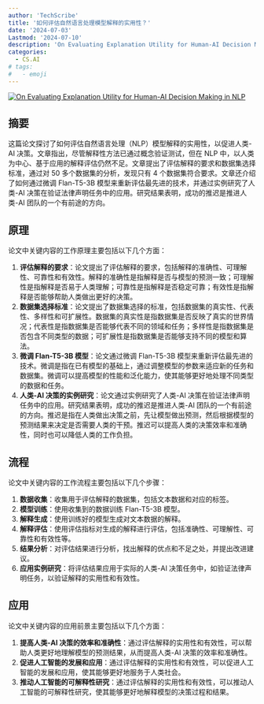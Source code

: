 ```yaml
---
author: 'TechScribe'
title: '如何评估自然语言处理模型解释的实用性？'
date: '2024-07-03'
Lastmod: '2024-07-10'
description: 'On Evaluating Explanation Utility for Human-AI Decision Making in NLP'
categories:
  - CS.AI
# tags:
#   - emoji
---
```


[![On Evaluating Explanation Utility for Human-AI Decision Making in NLP](https://arxiv-research-1301205113.cos.ap-guangzhou.myqcloud.com/images/2407.03545v1.pdf_0.jpg)](https://arxiv.org/abs/2407.03545v1)

## 摘要

这篇论文探讨了如何评估自然语言处理（NLP）模型解释的实用性，以促进人类-AI 决策。文章指出，尽管解释性方法已通过概念验证测试，但在 NLP 中，以人类为中心、基于应用的解释评估仍然不足。文章提出了评估解释的要求和数据集选择标准，通过对 50 多个数据集的分析，发现只有 4 个数据集符合要求。文章还介绍了如何通过微调 Flan-T5-3B 模型来重新评估最先进的技术，并通过实例研究了人类-AI 决策在验证法律声明任务中的应用。研究结果表明，成功的推迟是推进人类-AI 团队的一个有前途的方向。<!--more-->

## 原理

论文中关键内容的工作原理主要包括以下几个方面：
1. **评估解释的要求**：论文提出了评估解释的要求，包括解释的准确性、可理解性、可靠性和有效性。解释的准确性是指解释是否与模型的预测一致；可理解性是指解释是否易于人类理解；可靠性是指解释是否稳定可靠；有效性是指解释是否能够帮助人类做出更好的决策。
2. **数据集选择标准**：论文提出了数据集选择的标准，包括数据集的真实性、代表性、多样性和可扩展性。数据集的真实性是指数据集是否反映了真实的世界情况；代表性是指数据集是否能够代表不同的领域和任务；多样性是指数据集是否包含不同类型的数据；可扩展性是指数据集是否能够支持不同的模型和算法。
3. **微调 Flan-T5-3B 模型**：论文通过微调 Flan-T5-3B 模型来重新评估最先进的技术。微调是指在已有模型的基础上，通过调整模型的参数来适应新的任务和数据集。微调可以提高模型的性能和泛化能力，使其能够更好地处理不同类型的数据和任务。
4. **人类-AI 决策的实例研究**：论文通过实例研究了人类-AI 决策在验证法律声明任务中的应用。研究结果表明，成功的推迟是推进人类-AI 团队的一个有前途的方向。推迟是指在人类做出决策之前，先让模型做出预测，然后根据模型的预测结果来决定是否需要人类的干预。推迟可以提高人类的决策效率和准确性，同时也可以降低人类的工作负担。

## 流程

论文中关键内容的工作流程主要包括以下几个步骤：
1. **数据收集**：收集用于评估解释的数据集，包括文本数据和对应的标签。
2. **模型训练**：使用收集到的数据训练 Flan-T5-3B 模型。
3. **解释生成**：使用训练好的模型生成对文本数据的解释。
4. **解释评估**：使用评估指标对生成的解释进行评估，包括准确性、可理解性、可靠性和有效性等。
5. **结果分析**：对评估结果进行分析，找出解释的优点和不足之处，并提出改进建议。
6. **应用实例研究**：将评估结果应用于实际的人类-AI 决策任务中，如验证法律声明任务，以验证解释的实用性和有效性。

## 应用

论文中关键内容的应用前景主要包括以下几个方面：
1. **提高人类-AI 决策的效率和准确性**：通过评估解释的实用性和有效性，可以帮助人类更好地理解模型的预测结果，从而提高人类-AI 决策的效率和准确性。
2. **促进人工智能的发展和应用**：通过评估解释的实用性和有效性，可以促进人工智能的发展和应用，使其能够更好地服务于人类社会。
3. **推动人工智能的可解释性研究**：通过评估解释的实用性和有效性，可以推动人工智能的可解释性研究，使其能够更好地解释模型的决策过程和结果。
